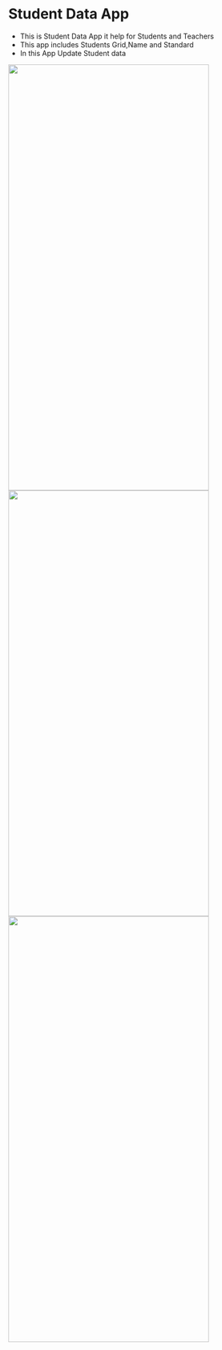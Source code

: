# Student Data App
- This is Student Data App it help for Students and Teachers
- This app includes Students Grid,Name and Standard
- In this App Update Student data
  
<p>
  <img src = "https://github.com/Hitesh910/student_app/assets/154861495/8d0293fb-6458-4fee-b399-ec2be5ce9ede"height="850"width="400"/>
  <img src = "https://github.com/Hitesh910/student_app/assets/154861495/d3676f5b-31f3-4ad2-a01b-5be35f708825"height="850"width="400"/>
  <img src = "https://github.com/Hitesh910/student_app/assets/154861495/1e654fe7-d282-42a2-971c-b07e44e0cd33"height="850"width="400"/>
</p>


